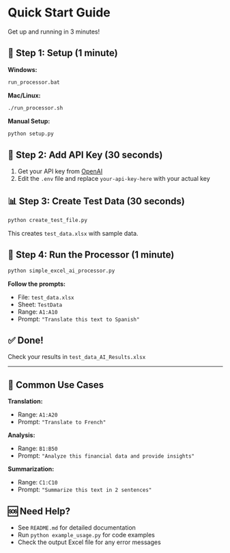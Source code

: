 # Quick Start Guide

Get up and running in 3 minutes!

## 🚀 Step 1: Setup (1 minute)

**Windows:**
```cmd
run_processor.bat
```

**Mac/Linux:**
```bash
./run_processor.sh
```

**Manual Setup:**
```bash
python setup.py
```

## 🔑 Step 2: Add API Key (30 seconds)

1. Get your API key from [OpenAI](https://platform.openai.com/api-keys)
2. Edit the `.env` file and replace `your-api-key-here` with your actual key

## 📊 Step 3: Create Test Data (30 seconds)

```bash
python create_test_file.py
```

This creates `test_data.xlsx` with sample data.

## 🎯 Step 4: Run the Processor (1 minute)

```bash
python simple_excel_ai_processor.py
```

**Follow the prompts:**
- File: `test_data.xlsx`
- Sheet: `TestData`
- Range: `A1:A10`
- Prompt: `"Translate this text to Spanish"`

## ✅ Done!

Check your results in `test_data_AI_Results.xlsx`

---

## 🎯 Common Use Cases

**Translation:**
- Range: `A1:A20`
- Prompt: `"Translate to French"`

**Analysis:**
- Range: `B1:B50`
- Prompt: `"Analyze this financial data and provide insights"`

**Summarization:**
- Range: `C1:C10`
- Prompt: `"Summarize this text in 2 sentences"`

## 🆘 Need Help?

- See `README.md` for detailed documentation
- Run `python example_usage.py` for code examples
- Check the output Excel file for any error messages 